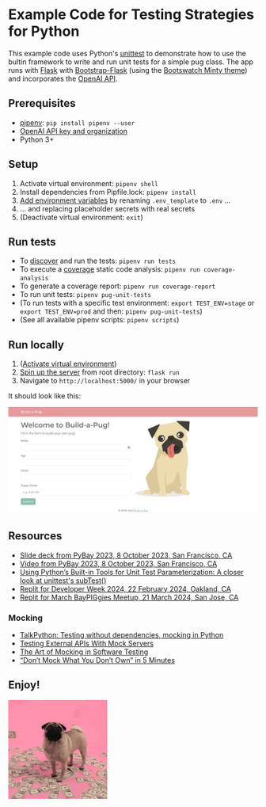 # Example Code for Testing Strategies for Python

This example code uses Python's [unittest](https://docs.python.org/3/library/unittest.html?highlight=discover#) to demonstrate how to use the bultin framework to write and run unit tests for a simple pug class. The app runs with [Flask](https://flask.palletsprojects.com/en/2.3.x/quickstart/) with [Bootstrap-Flask](https://bootstrap-flask.readthedocs.io/en/stable/) (using the [Bootswatch Minty theme](https://bootswatch.com/minty/)) and incorporates the [OpenAI API](https://platform.openai.com/).

## Prerequisites

* [pipenv](https://pipenv.pypa.io/en/latest/): `pip install pipenv --user`
* [OpenAI API key and organization](https://openai.com/blog/openai-api)
* Python 3+

## Setup

1. Activate virtual environment: `pipenv shell`
2. Install dependencies from Pipfile.lock: `pipenv install`
3. [Add environment variables](https://pypi.org/project/python-dotenv/#getting-started) by renaming `.env_template` to `.env` ...
4. ... and replacing placeholder secrets with real secrets
5. (Deactivate virtual environment: `exit`)

## Run tests

* To [discover](https://docs.python.org/3/library/unittest.html?highlight=discover#unittest.TestLoader.discover) and run the tests: `pipenv run tests`
* To execute a [coverage](https://coverage.readthedocs.io/en/7.3.1/index.html) static code analysis: `pipenv run coverage-analysis`
* To generate a coverage report: `pipenv run coverage-report`
* To run unit tests: `pipenv pug-unit-tests`
* (To run tests with a specific test environment: `export TEST_ENV=stage` or `export TEST_ENV=prod` and then: `pipenv pug-unit-tests`)
* (See all available pipenv scripts: `pipenv scripts`)

## Run locally

1. ([Activate virtual environment](https://github.com/liz-acosta/testing-strategies-for-python/tree/main#setup))
2. [Spin up the server](https://flask.palletsprojects.com/en/2.3.x/quickstart/) from root directory: `flask run`
3. Navigate to `http://localhost:5000/` in your browser

It should look like this:

![alt text](static/img/build-a-pug_screenshot.png)

## Resources

* [Slide deck from PyBay 2023, 8 October 2023, San Francisco, CA](resources/202310_slide-deck_pybay-testing-strategies-for-python.pdf)
* [Video from PyBay 2023, 8 October 2023, San Francisco, CA](https://www.youtube.com/watch?v=HHR2YnWD0rw)
* [Using Python’s Built-in Tools for Unit Test Parameterization: A closer look at unittest's subTest()](https://dev.to/lizzzzz/using-pythons-builtin-tools-for-unit-test-parameterization-a-closer-look-at-unittest-subtest-12ca)
* [Replit for Developer Week 2024, 22 February 2024, Oakland, CA](https://replit.com/@liz-acosta/2024-developer-week#README.md)
* [Replit for March BayPIGgies Meetup, 21 March 2024, San Jose, CA](https://replit.com/@liz-acosta/2024-developer-week#README.md)  

### Mocking
* [TalkPython: Testing without dependencies, mocking in Python](https://talkpython.fm/episodes/show/287/testing-without-dependencies-mocking-in-python)
* [Testing External APIs With Mock Servers](https://realpython.com/testing-third-party-apis-with-mock-servers/)
* [The Art of Mocking in Software Testing](https://www.methodsandtools.com/archive/archive.php?id=122)
* [“Don’t Mock What You Don’t Own” in 5 Minutes](https://hynek.me/articles/what-to-mock-in-5-mins/)

## Enjoy!
![alt text](static/img/money-pug.gif)